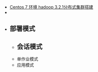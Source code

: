 - [Centos 7 环境 hadoop 3.2.1分布式集群搭建](https://www.modb.pro/db/46147)
-
- ## 部署模式
	- 会话模式
		-
	- 单作业模式
	- 应用模式